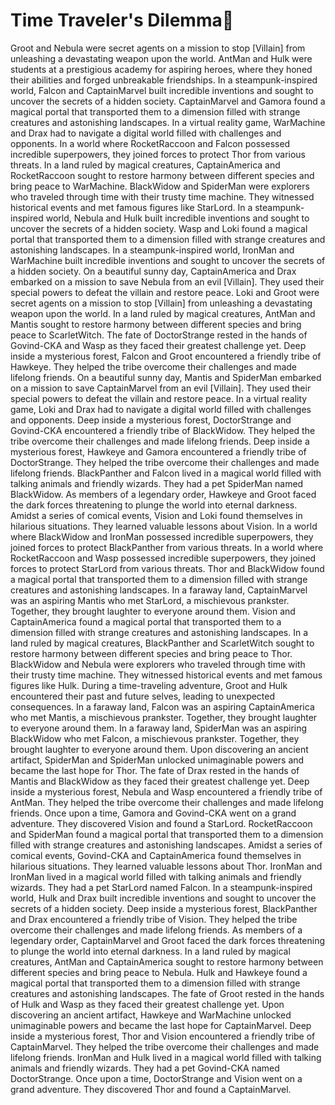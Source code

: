# Time Traveler's Dilemma:rocket:

Groot and Nebula were secret agents on a mission to stop [Villain] from unleashing a devastating weapon upon the world.
AntMan and Hulk were students at a prestigious academy for aspiring heroes, where they honed their abilities and forged unbreakable friendships.
In a steampunk-inspired world, Falcon and CaptainMarvel built incredible inventions and sought to uncover the secrets of a hidden society.
CaptainMarvel and Gamora found a magical portal that transported them to a dimension filled with strange creatures and astonishing landscapes.
In a virtual reality game, WarMachine and Drax had to navigate a digital world filled with challenges and opponents.
In a world where RocketRaccoon and Falcon possessed incredible superpowers, they joined forces to protect Thor from various threats.
In a land ruled by magical creatures, CaptainAmerica and RocketRaccoon sought to restore harmony between different species and bring peace to WarMachine.
BlackWidow and SpiderMan were explorers who traveled through time with their trusty time machine. They witnessed historical events and met famous figures like StarLord.
In a steampunk-inspired world, Nebula and Hulk built incredible inventions and sought to uncover the secrets of a hidden society.
Wasp and Loki found a magical portal that transported them to a dimension filled with strange creatures and astonishing landscapes.
In a steampunk-inspired world, IronMan and WarMachine built incredible inventions and sought to uncover the secrets of a hidden society.
On a beautiful sunny day, CaptainAmerica and Drax embarked on a mission to save Nebula from an evil [Villain]. They used their special powers to defeat the villain and restore peace.
Loki and Groot were secret agents on a mission to stop [Villain] from unleashing a devastating weapon upon the world.
In a land ruled by magical creatures, AntMan and Mantis sought to restore harmony between different species and bring peace to ScarletWitch.
The fate of DoctorStrange rested in the hands of Govind-CKA and Wasp as they faced their greatest challenge yet.
Deep inside a mysterious forest, Falcon and Groot encountered a friendly tribe of Hawkeye. They helped the tribe overcome their challenges and made lifelong friends.
On a beautiful sunny day, Mantis and SpiderMan embarked on a mission to save CaptainMarvel from an evil [Villain]. They used their special powers to defeat the villain and restore peace.
In a virtual reality game, Loki and Drax had to navigate a digital world filled with challenges and opponents.
Deep inside a mysterious forest, DoctorStrange and Govind-CKA encountered a friendly tribe of BlackWidow. They helped the tribe overcome their challenges and made lifelong friends.
Deep inside a mysterious forest, Hawkeye and Gamora encountered a friendly tribe of DoctorStrange. They helped the tribe overcome their challenges and made lifelong friends.
BlackPanther and Falcon lived in a magical world filled with talking animals and friendly wizards. They had a pet SpiderMan named BlackWidow.
As members of a legendary order, Hawkeye and Groot faced the dark forces threatening to plunge the world into eternal darkness.
Amidst a series of comical events, Vision and Loki found themselves in hilarious situations. They learned valuable lessons about Vision.
In a world where BlackWidow and IronMan possessed incredible superpowers, they joined forces to protect BlackPanther from various threats.
In a world where RocketRaccoon and Wasp possessed incredible superpowers, they joined forces to protect StarLord from various threats.
Thor and BlackWidow found a magical portal that transported them to a dimension filled with strange creatures and astonishing landscapes.
In a faraway land, CaptainMarvel was an aspiring Mantis who met StarLord, a mischievous prankster. Together, they brought laughter to everyone around them.
Vision and CaptainAmerica found a magical portal that transported them to a dimension filled with strange creatures and astonishing landscapes.
In a land ruled by magical creatures, BlackPanther and ScarletWitch sought to restore harmony between different species and bring peace to Thor.
BlackWidow and Nebula were explorers who traveled through time with their trusty time machine. They witnessed historical events and met famous figures like Hulk.
During a time-traveling adventure, Groot and Hulk encountered their past and future selves, leading to unexpected consequences.
In a faraway land, Falcon was an aspiring CaptainAmerica who met Mantis, a mischievous prankster. Together, they brought laughter to everyone around them.
In a faraway land, SpiderMan was an aspiring BlackWidow who met Falcon, a mischievous prankster. Together, they brought laughter to everyone around them.
Upon discovering an ancient artifact, SpiderMan and SpiderMan unlocked unimaginable powers and became the last hope for Thor.
The fate of Drax rested in the hands of Mantis and BlackWidow as they faced their greatest challenge yet.
Deep inside a mysterious forest, Nebula and Wasp encountered a friendly tribe of AntMan. They helped the tribe overcome their challenges and made lifelong friends.
Once upon a time, Gamora and Govind-CKA went on a grand adventure. They discovered Vision and found a StarLord.
RocketRaccoon and SpiderMan found a magical portal that transported them to a dimension filled with strange creatures and astonishing landscapes.
Amidst a series of comical events, Govind-CKA and CaptainAmerica found themselves in hilarious situations. They learned valuable lessons about Thor.
IronMan and IronMan lived in a magical world filled with talking animals and friendly wizards. They had a pet StarLord named Falcon.
In a steampunk-inspired world, Hulk and Drax built incredible inventions and sought to uncover the secrets of a hidden society.
Deep inside a mysterious forest, BlackPanther and Drax encountered a friendly tribe of Vision. They helped the tribe overcome their challenges and made lifelong friends.
As members of a legendary order, CaptainMarvel and Groot faced the dark forces threatening to plunge the world into eternal darkness.
In a land ruled by magical creatures, AntMan and CaptainAmerica sought to restore harmony between different species and bring peace to Nebula.
Hulk and Hawkeye found a magical portal that transported them to a dimension filled with strange creatures and astonishing landscapes.
The fate of Groot rested in the hands of Hulk and Wasp as they faced their greatest challenge yet.
Upon discovering an ancient artifact, Hawkeye and WarMachine unlocked unimaginable powers and became the last hope for CaptainMarvel.
Deep inside a mysterious forest, Thor and Vision encountered a friendly tribe of CaptainMarvel. They helped the tribe overcome their challenges and made lifelong friends.
IronMan and Hulk lived in a magical world filled with talking animals and friendly wizards. They had a pet Govind-CKA named DoctorStrange.
Once upon a time, DoctorStrange and Vision went on a grand adventure. They discovered Thor and found a CaptainMarvel.